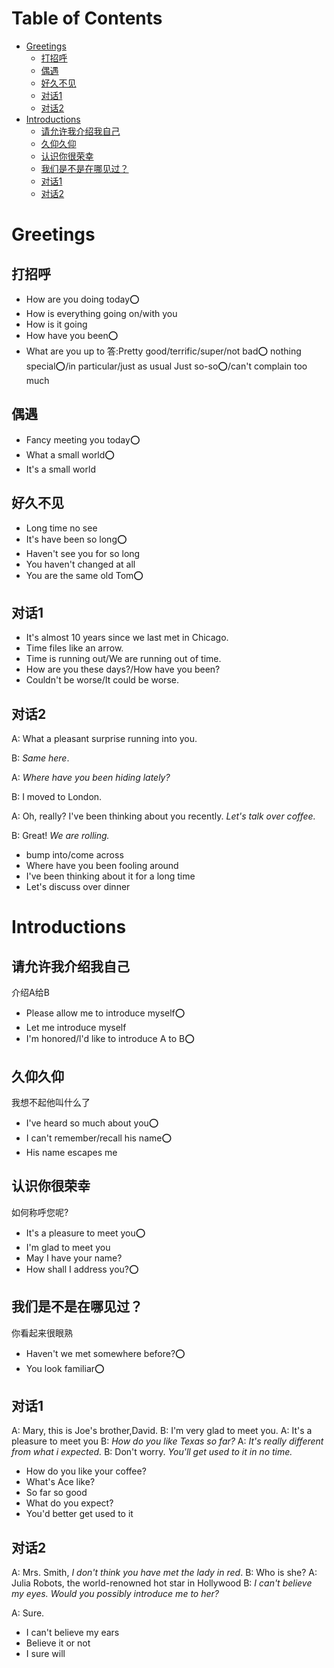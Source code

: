 Table of Contents
=================

* [Greetings](#greetings)
  * [打招呼](#打招呼)
  * [偶遇](#偶遇)
  * [好久不见](#好久不见)
  * [对话1](#对话1)
  * [对话2](#对话2)
* [Introductions](#introductions)
  * [请允许我介绍我自己](#请允许我介绍我自己)
  * [久仰久仰](#久仰久仰)
  * [认识你很荣幸](#认识你很荣幸)
  * [我们是不是在哪见过？](#我们是不是在哪见过)
  * [对话1](#对话1-1)
  * [对话2](#对话2-1)


# Greetings

## 打招呼

- How are you doing today⭕️
- How is everything going on/with you
- How is it going
- How have you been⭕️
- What are you up to
  答:Pretty good/terrific/super/not bad⭕️
  nothing special⭕️/in particular/just as usual
  Just so-so⭕️/can't complain too much

## 偶遇

- Fancy meeting you today⭕️
- What a small world⭕️
- It's a small world

## 好久不见

- Long time no see
- It's have been so long⭕️
- Haven't see you for so long
- You haven't changed at all
- You are the same old Tom⭕️

## 对话1
* It's almost 10 years since we last met in Chicago.
* Time files like an arrow.
* Time is running out/We are running out of time.
* How are you these days?/How have you been?
* Couldn't be  worse/It could be worse.

## 对话2

A: What a pleasant surprise running into you.

B: *Same here*.

A: *Where have you been hiding lately?*

B: I moved to London.

A: Oh, really? I've been thinking about you recently. *Let's talk over coffee.*

B: Great! *We are rolling.*

* bump into/come across
* Where have you been fooling around
* I've been thinking about it for a long time
* Let's discuss over dinner

# Introductions

## 请允许我介绍我自己
介绍A给B

- Please allow me to introduce myself⭕️
- Let me introduce myself
- I'm honored/l'd like to introduce A to B⭕️

## 久仰久仰

我想不起他叫什么了

- I've heard so much about you⭕️
- I can't remember/recall his name⭕️
- His name escapes me

## 认识你很荣幸

如何称呼您呢?

- It's a pleasure to meet you⭕️
- I'm glad to meet you
- May I have your name?
- How shall I address you?⭕️

## 我们是不是在哪见过？

你看起来很眼熟

- Haven't we met somewhere before?⭕️
- You look familiar⭕️

## 对话1

A: Mary, this is Joe's brother,David.
B: I'm very glad to meet you.
A: It's a pleasure to meet you
B: *How do you like Texas so far?*
A: *It's really different from what i expected.*
B: Don't worry. *You'll get used to it in no time.*

- How do you like your coffee?
- What's Ace like?
- So far so good
- What do you expect?
- You'd better get used to it

## 对话2

A: Mrs. Smith, *I don't think you have met the lady in red*.
B: Who is she?
A: Julia Robots, the world-renowned hot star in Hollywood
B: *I can't believe my eyes. Would you possibly introduce me to her?*

A: Sure.

- I can't believe my ears
- Believe it or not
- I sure will


